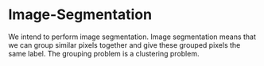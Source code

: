 # Image-Segmentation
We intend to perform image segmentation. Image segmentation means that we can group similar pixels together and give these grouped pixels the same label. The grouping problem is a clustering problem.
